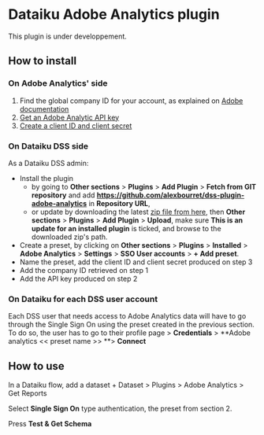 # Dataiku Adobe Analytics plugin

This plugin is under developpement. 

## How to install

### On Adobe Analytics' side

1. Find the global company ID for your account, as explained on [Adobe documentation](https://experienceleague.adobe.com/en/docs/analytics/admin/admin-tools/company-settings/web-services-admin)
2. [Get an Adobe Analytic API key](https://developer.adobe.com/express/embed-sdk/docs/guides/quickstart/)
3. [Create a client ID and client secret](https://helpx.adobe.com/sign/kb/how-to-create-client-id-and-client-secret-adobe-sign.html)

### On Dataiku DSS side

As a Dataiku DSS admin:
- Install the plugin
    - by going to **Other sections** > **Plugins** > **Add Plugin** > **Fetch from GIT repository** and add **https://github.com/alexbourret/dss-plugin-adobe-analytics** in **Repository URL**, 
    - or update by downloading the latest [zip file from here](https://github.com/alexbourret/dss-plugin-adobe-analytics/releases), then **Other sections** > **Plugins** > **Add Plugin** > **Upload**, make sure **This is an update for an installed plugin** is ticked, and browse to the downloaded zip's path. 
- Create a preset, by clicking on **Other sections** > **Plugins** > **Installed** > **Adobe Analytics** > **Settings** > **SSO User accounts** > **+ Add preset**.
- Name the preset, add the client ID and client secret produced on step 3
- Add the company ID retrieved on step 1
- Add the API key produced on step 2

### On Dataiku for each DSS user account

Each DSS user that needs access to Adobe Analytics data will have to go through the Single Sign On using the preset created in the previous section. To do so, the user has to go to their profile page > **Credentials** > **Adobe analytics << preset name >> **> **Connect**

## How to use

In a Dataiku flow, add a dataset + Dataset > Plugins > Adobe Analytics > Get Reports

Select **Single Sign On** type authentication, the preset from section 2.

Press **Test & Get Schema**

